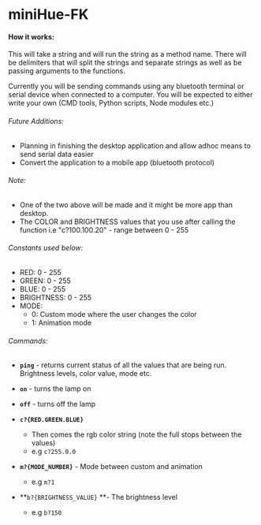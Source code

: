 # **miniHue-FK**

#### How it works:
This will take a string and will run the string as a method name. There will be delimiters that will split the strings and separate strings as well as be passing arguments to the functions.

Currently you will be sending commands using any bluetooth terminal or serial device when connected to a computer. You will be expected to either write your own (CMD tools, Python scripts, Node modules etc.)

###### Future Additions:

 - Planning in finishing the desktop application and allow adhoc means to send serial data easier
 - Convert the application to a mobile app (bluetooth protocol)

###### Note:

 - One of the two above will be made and it might be more app than desktop.
 - The COLOR and BRIGHTNESS values that you use after calling the function i.e "c?100.100.20" - range between 0 - 255
 
###### Constants used below:

- RED: 0 - 255
- GREEN: 0 - 255
- BLUE: 0 - 255
- BRIGHTNESS: 0 - 255
- MODE:
	- 0: Custom mode where the user changes the color
	- 1: Animation mode

###### Commands:

 - **`ping`** - returns current status of all the values that are being run. Brightness levels, color value, mode etc.

 - **`on`** - turns the lamp on

 - **`off`** - turns off the lamp

 - **`c?{RED.GREEN.BLUE}`**

    - Then comes the rgb color string (note the full stops between the values)
    - e.g `c?255.0.0`

 - **`m?{MODE_NUMBER}`** - Mode between custom and animation

    - e.g `m?1`

 - **`b?{BRIGHTNESS_VALUE}` **- The brightness level

    - e.g `b?150`

